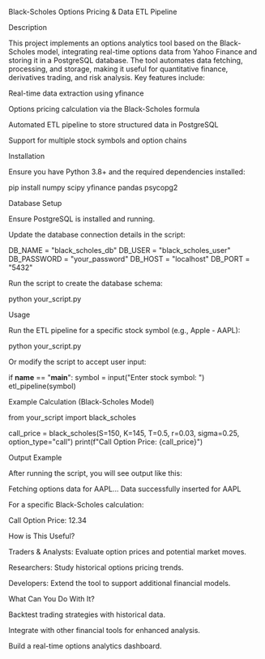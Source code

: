Black-Scholes Options Pricing & Data ETL Pipeline

Description

This project implements an options analytics tool based on the Black-Scholes model, integrating real-time options data from Yahoo Finance and storing it in a PostgreSQL database. The tool automates data fetching, processing, and storage, making it useful for quantitative finance, derivatives trading, and risk analysis. Key features include:

Real-time data extraction using yfinance

Options pricing calculation via the Black-Scholes formula

Automated ETL pipeline to store structured data in PostgreSQL

Support for multiple stock symbols and option chains

Installation

Ensure you have Python 3.8+ and the required dependencies installed:

pip install numpy scipy yfinance pandas psycopg2

Database Setup

Ensure PostgreSQL is installed and running.

Update the database connection details in the script:

DB_NAME = "black_scholes_db"
DB_USER = "black_scholes_user"
DB_PASSWORD = "your_password"
DB_HOST = "localhost"
DB_PORT = "5432"

Run the script to create the database schema:

python your_script.py

Usage

Run the ETL pipeline for a specific stock symbol (e.g., Apple - AAPL):

python your_script.py

Or modify the script to accept user input:

if __name__ == "__main__":
    symbol = input("Enter stock symbol: ")
    etl_pipeline(symbol)

Example Calculation (Black-Scholes Model)

from your_script import black_scholes

call_price = black_scholes(S=150, K=145, T=0.5, r=0.03, sigma=0.25, option_type="call")
print(f"Call Option Price: {call_price}")

Output Example

After running the script, you will see output like this:

Fetching options data for AAPL...
Data successfully inserted for AAPL

For a specific Black-Scholes calculation:

Call Option Price: 12.34

How is This Useful?

Traders & Analysts: Evaluate option prices and potential market moves.

Researchers: Study historical options pricing trends.

Developers: Extend the tool to support additional financial models.

What Can You Do With It?

Backtest trading strategies with historical data.

Integrate with other financial tools for enhanced analysis.

Build a real-time options analytics dashboard.

